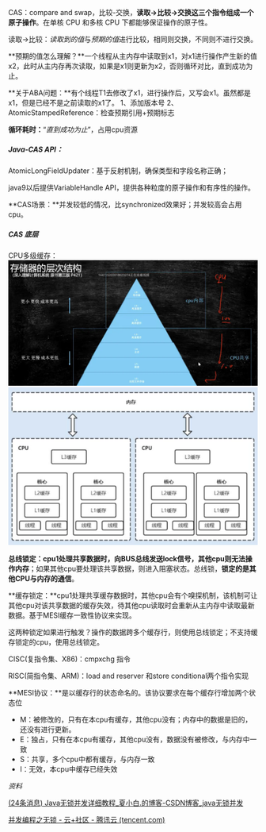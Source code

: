 CAS：compare and swap，比较-交换，**读取->比较->交换这三个指令组成一个原子操作**。在单核 CPU 和多核 CPU 下都能够保证操作的原子性。

读取->比较：*读取到的值*与*预期的值*进行比较，相同则交换，不同则不进行交换。

**预期的值怎么理解？**一个线程从主内存中读取到x1，对x1进行操作产生新的值x2，此时从主内存再次读取，如果是x1则更新为x2，否则循环对比，直到成功为止。

**关于ABA问题：**有个线程T1去修改了x1，进行操作后，又写会x1。虽然都是x1，但是已经不是之前读取的x1了。
1、添加版本号 
2、AtomicStampedReference：检查预期引用+预期标志

**循环耗时：**“*直到成功为止*”，占用cpu资源

##### Java-CAS API：

AtomicLongFieldUpdater：基于反射机制，确保类型和字段名称正确；

java9以后提供VariableHandle API，提供各种粒度的原子操作和有序性的操作。

**CAS场景：**并发较低的情况，比synchronized效果好；并发较高会占用cpu。

##### CAS 底层

CPU多级缓存：![image-20220517001525283](cas.assets/image-20220517001525283.png)![image-20220517000801247](cas.assets/image-20220517000801247.png)

**总线锁定：**cpu1处理共享数据时，向BUS总线发送lock信号，其他cpu则无法操作**内存**；如果其他cpu要处理该共享数据，则进入阻塞状态。总线锁，**锁定的是其他CPU与内存的通信**。

**缓存锁定：**cpu1处理共享缓存数据时，其他cpu会有个嗅探机制，该机制可让其他cpu对该共享数据的缓存失效，待其他cpu读取时会重新从主内存中读取最新数据。基于MESI缓存一致性协议来实现。

这两种锁定如果进行触发？操作的数据跨多个缓存行，则使用总线锁定；不支持缓存锁定的cpu，使用总线锁定。

CISC(复指令集、X86)：cmpxchg 指令

RISC(简指令集、ARM)：load and reserver 和store conditional两个指令实现

**MESI协议：**是以缓存行的状态命名的。该协议要求在每个缓存行增加两个状态位

* M：被修改的，只有在本cpu有缓存，其他cpu没有；内存中的数据是旧的，还没有进行更新。
* E：独占，只有在本cpu有缓存，其他cpu没有，数据没有被修改，与内存中一致
* S：共享，多个cpu中都有缓存，与内存一致
* I：无效，本cpu中缓存已经失效

*资料*

[(24条消息) Java无锁并发详细教程_夏小白.的博客-CSDN博客_java无锁并发](https://blog.csdn.net/xia1140418216/article/details/121007970)

[并发编程之无锁 - 云+社区 - 腾讯云 (tencent.com)](https://cloud.tencent.com/developer/article/1587913)